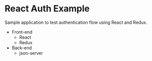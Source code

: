 # React Auth Example

Sample application to test authentication flow using React and Redux.

- Front-end
    - React
    - Redux
- Back-end
    - json-server
